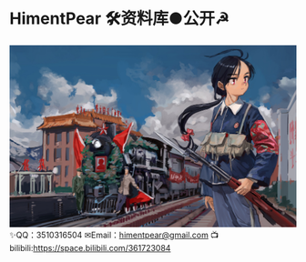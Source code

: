 # HimentPear 🛠资料库●公开☭
![commune](https://github.com/himentpear/library/blob/gh-pages/92612895_p0_master1200.jpg)
✨QQ：3510316504
✉Email：himentpear@gmail.com
📺bilibili:https://space.bilibili.com/361723084
